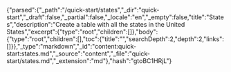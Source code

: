 {"parsed":{"_path":"/quick-start/states","_dir":"quick-start","_draft":false,"_partial":false,"_locale":"en","_empty":false,"title":"States","description":"Create a table with all the states in the United States","excerpt":{"type":"root","children":[]},"body":{"type":"root","children":[],"toc":{"title":"","searchDepth":2,"depth":2,"links":[]}},"_type":"markdown","_id":"content:quick-start:states.md","_source":"content","_file":"quick-start/states.md","_extension":"md"},"hash":"gtoBC1HRjL"}
